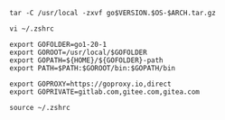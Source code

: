  
`tar -C /usr/local -zxvf go$VERSION.$OS-$ARCH.tar.gz`     


`vi ~/.zshrc`   

```
export GOFOLDER=go1-20-1
export GOROOT=/usr/local/$GOFOLDER
export GOPATH=${HOME}/${GOFOLDER}-path
export PATH=$PATH:$GOROOT/bin:$GOPATH/bin

export GOPROXY=https://goproxy.io,direct
export GOPRIVATE=gitlab.com,gitee.com,gitea.com
```


`source ~/.zshrc`   
